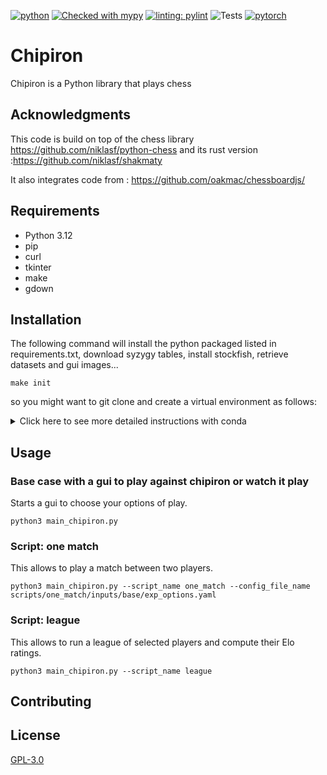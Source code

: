 [![python](https://img.shields.io/badge/Python-3.11|3.12-3776AB.svg?style=flat&logo=python&logoColor=white)](https://www.python.org)
[![Checked with mypy](http://www.mypy-lang.org/static/mypy_badge.svg)](http://mypy-lang.org/)
[![linting: pylint](https://img.shields.io/badge/linting-pylint-yellowgreen)](https://github.com/PyCQA/pylint)
![Tests](https://github.com/victorgabillon/chipiron/actions/workflows/ci.yaml/badge.svg)
[![pytorch](https://img.shields.io/badge/PyTorch-2.1.2-EE4C2C.svg?style=flat&logo=pytorch)](https://pytorch.org)

# Chipiron

Chipiron is a Python library that plays chess

## Acknowledgments

This code is build on top of the chess library https://github.com/niklasf/python-chess
and its rust version :https://github.com/niklasf/shakmaty

It also integrates code from : https://github.com/oakmac/chessboardjs/

## Requirements

* Python 3.12
* pip
* curl
* tkinter
* make
* gdown

## Installation

The following command will install the python packaged listed in requirements.txt, download syzygy tables, install
stockfish, retrieve datasets and gui images...

```console
make init
```

so you might want to git clone and create a virtual environment as follows:
<details>
<summary> Click here to see more detailed instructions with conda</summary>
<br>

```console
git clone https://github.com/victorgabillon/chipiron.git
cd chipiron
conda create chipiron3.1 python==3.11
conda activate chipiron3.11
conda install -c conda-forge tk=*=xft_*
make init
```

</details>

## Usage

### Base case with a gui to play against chipiron or watch it play

Starts a gui to choose your options of play.

```console
python3 main_chipiron.py 
```

### Script: one match

This allows to play a match between two players.

```console
python3 main_chipiron.py --script_name one_match --config_file_name scripts/one_match/inputs/base/exp_options.yaml
```

### Script: league

This allows to run a league of selected players and compute their Elo ratings.

```console
python3 main_chipiron.py --script_name league
```

<!---### Script: learn nn from supervised datasets 
This learns Neural Networks from a database of labelled boards.
```console
python3 main_chipiron.py --script_name learn_nn --config_file_name scripts/learn_nn_supervised/exp_options.yaml
```
-->

## Contributing

## License

[GPL-3.0](https://choosealicense.com/licenses/gpl-3.0/)